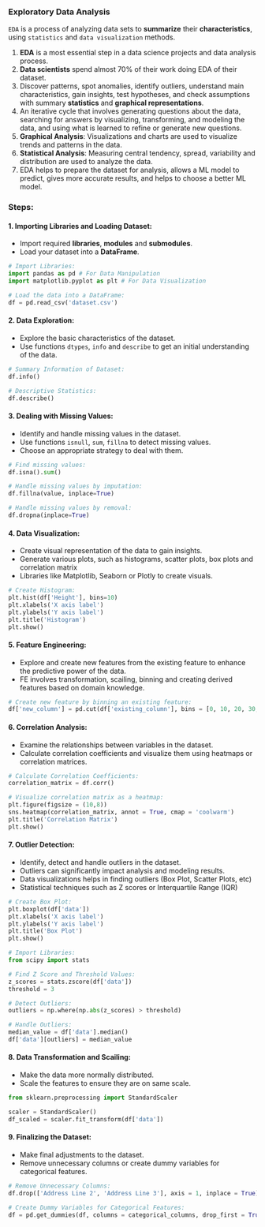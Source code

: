 ### **Exploratory Data Analysis**

`EDA` is a process of analyzing data sets to **summarize** their **characteristics**, using `statistics` and `data visualization` methods.

1. **EDA** is a most essential step in a data science projects and data analysis process.
2. **Data scientists** spend almost 70% of their work doing EDA of their dataset.
3. Discover patterns, spot anomalies, identify outliers, understand main characteristics, gain insights, test hypotheses, and check assumptions with summary **statistics** and **graphical representations**.
4. An iterative cycle that involves generating questions about the data, searching for answers by visualizing, transforming, and modeling the data, and using what is learned to refine or generate new questions.
5. **Graphical Analysis**: Visualizations and charts are used to visualize trends and patterns in the data.
6. **Statistical Analysis**: Measuring central tendency, spread, variability and distribution are used to analyze the data.
7. EDA helps to prepare the dataset for analysis, allows a ML model to predict, gives more accurate results, and helps to choose a better ML model.

### Steps:

#### 1. Importing Libraries and Loading Dataset:
- Import required **libraries**, **modules** and **submodules**.
- Load your dataset into a **DataFrame**.

```python
# Import Libraries:
import pandas as pd # For Data Manipulation
import matplotlib.pyplot as plt # For Data Visualization

# Load the data into a DataFrame:
df = pd.read_csv('dataset.csv')
```

#### 2. Data Exploration:
- Explore the basic characteristics of the dataset.
- Use functions `dtypes`, `info` and `describe` to get an initial understanding of the data.

```python
# Summary Information of Dataset:
df.info()

# Descriptive Statistics:
df.describe()
```  

#### 3. Dealing with Missing Values:
- Identify and handle missing values in the dataset.
- Use functions `isnull`, `sum`, `fillna` to detect missing values.
- Choose an appropriate strategy to deal with them.

```python
# Find missing values:
df.isna().sum()

# Handle missing values by imputation:
df.fillna(value, inplace=True)

# Handle missing values by removal:
df.dropna(inplace=True)
```

#### 4. Data Visualization:
- Create visual representation of the data to gain insights.
- Generate various plots, such as histograms, scatter plots, box plots and correlation matrix
- Libraries like Matplotlib, Seaborn or Plotly to create visuals.

```python
# Create Histogram:  
plt.hist(df['Height'], bins=10)
plt.xlabels('X axis label')
plt.ylabels('Y axis label')
plt.title('Histogram')
plt.show()
```
          
#### 5. Feature Engineering:
- Explore and create new features from the existing feature to enhance the predictive power of the data.
- FE involves transformation, scailing, binning and creating derived features based on domain knowledge.

```python
# Create new feature by binning an existing feature:
df['new_column'] = pd.cut(df['existing_column'], bins = [0, 10, 20, 30, 40])
```  

#### 6. Correlation Analysis:
- Examine the relationships between variables in the dataset.
- Calculate correlation coefficients and visualize them using heatmaps or correlation matrices.

```python
# Calculate Correlation Coefficients:
correlation_matrix = df.corr()

# Visualize correlation matrix as a heatmap:
plt.figure(figsize = (10,8))
sns.heatmap(correlation_matrix, annot = True, cmap = 'coolwarm')
plt.title('Correlation Matrix')
plt.show()
```

#### 7. Outlier Detection:
- Identify, detect and handle outliers in the dataset.
- Outliers can significantly impact analysis and modeling results.
- Data visualizations helps in finding outliers (Box Plot, Scatter Plots, etc)
- Statistical techniques such as Z scores or Interquartile Range (IQR)

```python
# Create Box Plot:
plt.boxplot(df['data'])
plt.xlabels('X axis label')
plt.ylabels('Y axis label')
plt.title('Box Plot')
plt.show()

# Import Libraries:
from scipy import stats

# Find Z Score and Threshold Values:
z_scores = stats.zscore(df['data'])
threshold = 3

# Detect Outliers:
outliers = np.where(np.abs(z_scores) > threshold)

# Handle Outliers:
median_value = df['data'].median()
df['data'][outliers] = median_value
```

#### 8. Data Transformation and Scailing:
- Make the data more normally distributed.
- Scale the features to ensure they are on same scale.

```python
from sklearn.preprocessing import StandardScaler

scaler = StandardScaler()
df_scaled = scaler.fit_transform(df['data'])
```

#### 9. Finalizing the Dataset:
- Make final adjustments to the dataset.
- Remove unnecessary columns or create dummy variables for categorical features.

```python
# Remove Unnecessary Columns:
df.drop(['Address Line 2', 'Address Line 3'], axis = 1, inplace = True)

# Create Dummy Variables for Categorical Features:
df = pd.get_dummies(df, columns = categorical_columns, drop_first = True)
```  
